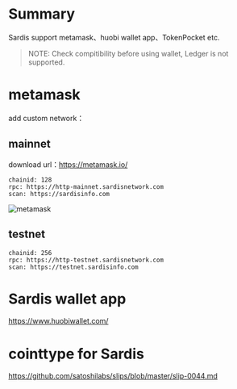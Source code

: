 # Summary

Sardis support metamask、huobi wallet app、TokenPocket etc.

> NOTE: Check compitibility before using wallet, Ledger is not supported.

# metamask

add custom network：

## mainnet

download url：https://metamask.io/

```
chainid: 128
rpc: https://http-mainnet.sardisnetwork.com
scan: https://sardisinfo.com
```

![metamask](../images/metamask2_en.png)

## testnet

```
chainid: 256
rpc: https://http-testnet.sardisnetwork.com
scan: https://testnet.sardisinfo.com
```

# Sardis wallet app

https://www.huobiwallet.com/


# cointtype for Sardis

https://github.com/satoshilabs/slips/blob/master/slip-0044.md